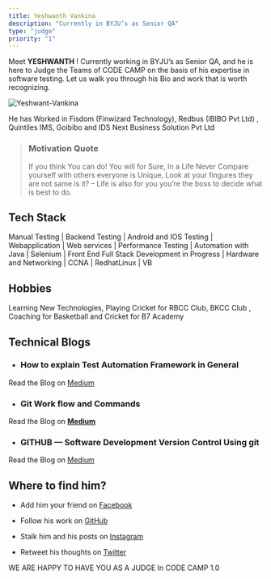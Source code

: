 ```yaml
---
title: Yeshwanth Vankina
description: "Currently in BYJU’s as Senior QA"
type: "judge"
priority: "1"
---
```


Meet **YESHWANTH** ! Currently working in BYJU’s as Senior QA, and he is here to Judge the Teams of CODE CAMP on the basis of his expertise in software testing. Let us walk you through his Bio and work that is worth recognizing.

![Yeshwant-Vankina](https://scontent-del1-1.xx.fbcdn.net/v/t1.0-9/87896787_2935197623186173_8413539280130932736_n.jpg?_nc_cat=111&_nc_sid=09cbfe&_nc_ohc=O2R77f4Y9qgAX_VHU5x&_nc_ht=scontent-del1-1.xx&oh=e1723c8465d7ee8057c9cf7b8b21f316&oe=5F2E2C76)

He has Worked in Fisdom (Finwizard Technology), Redbus (IBIBO Pvt Ltd) , Quintiles IMS, Goibibo and IDS Next Business Solution Pvt Ltd 

> ### Motivation Quote
> If you think You can do! You will for Sure, In a Life Never Compare yourself with others everyone is Unique, Look at your fingures they are not same is it? – Life is also for you you’re the boss to decide what is best to do.

## Tech Stack

Manual Testing | Backend Testing | Android and IOS Testing | Webapplication | Web services | Performance Testing | Automation with Java | Selenium | Front End Full Stack Development in Progress | Hardware and Networking | CCNA | RedhatLinux | VB 

## Hobbies

Learning New Technologies, Playing Cricket for RBCC Club, BKCC Club , Coaching for Basketball and Cricket for B7 Academy  

## Technical Blogs 

- ### **How to explain Test Automation Framework in General**

 Read the Blog on [Medium](https://medium.com/@yeshwanth.vankina1/how-to-explain-test-automation-framework-in-general-49a0ab66c6b7)
 
- ### **Git Work flow and Commands**
 
 Read the Blog on [**Medium**](https://medium.com/@yeshwanth.vankina1/git-work-flow-and-commands-306090e6576b)

- ### **GITHUB — Software Development Version Control Using git**

 Read the Blog on [Medium](https://medium.com/@yeshwanth.vankina1/git-hub-software-development-version-control-using-git-b06d50ed7821)

## Where to find him? 

- Add him your friend on [Facebook](https://www.facebook.com/ChallengerYeshwanth)

- Follow his work on [GitHub](https://github.com/Yesh1712/)

- Stalk him and his posts on [Instagram](https://www.instagram.com/yeshwanth.vankina/)
 
- Retweet his thoughts on [Twitter](https://twitter.com/Yeshwanth_1990)


WE ARE HAPPY TO HAVE YOU AS A JUDGE In CODE CAMP 1.0